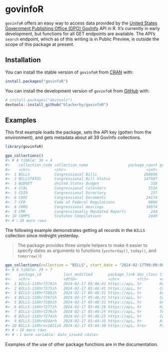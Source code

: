 
<!-- README.md is generated from README.Rmd. Please edit that file -->

# govinfoR

<!-- badges: start -->
<!-- badges: end -->

`govinfoR` offers an easy way to access data provided by the [United
States Government Publishing Office (GPO)
GovInfo](https://www.govinfo.gov/) API in R. It’s currently in early
development, but functions for all GET endpoints are available. The
API’s `search` endpoint, which as of this writing is in Public Preview,
is outside the scope of this package at present.

## Installation

You can install the stable version of `govinfoR` from
[CRAN](https://cran.r-project.org/package=govinfoR) with:

``` r
install.packages("govinfoR")
```

You can install the development version of `govinfoR` from
[GitHub](https://github.com/) with:

``` r
# install.packages("devtools")
devtools::install_github("blackerby/govinfoR")
```

## Examples

This first example loads the package, sets the API key (gotten from the
environment), and gets metadata about all 39 GovInfo collections.

``` r
library(govinfoR)

gpo_collections()
#> # A tibble: 39 × 4
#>    collection_code collection_name                  package_count granule_count
#>    <chr>           <chr>                                    <int>         <int>
#>  1 BILLS           Congressional Bills                     260096            NA
#>  2 BILLSTATUS      Congressional Bill Status               147507            NA
#>  3 BUDGET          United States Budget                       338          6759
#>  4 CCAL            Congressional Calendars                   5516         88218
#>  5 CDIR            Congressional Directory                    237         15024
#>  6 CDOC            Congressional Documents                  24174          9580
#>  7 CFR             Code of Federal Regulations               6090       7155023
#>  8 CHRG            Congressional Hearings                   38974           285
#>  9 CMR             Congressionally Mandated Reports           244            NA
#> 10 COMPS           Statutes Compilations                     2449            NA
#> # ℹ 29 more rows
```

The following example demonstrates getting all records in the `BILLS`
collection since midnight yesterday.

> The package provides three simple helpers to make it easier to specify
> dates as arguments to functions (`yesterday()`, `today()`, and
> `tomorrow()`)

``` r
gpo_collections(collection = "BILLS", start_date = "2024-02-17T00:00:00Z")
#> # A tibble: 29 × 7
#>    package_id          last_modified       package_link doc_class title congress
#>    <chr>               <dttm>              <chr>        <fct>     <chr>    <int>
#>  1 BILLS-118hr7278ih   2024-02-17 05:46:41 https://api… hr        Hous…      118
#>  2 BILLS-118hr7275ih   2024-02-17 05:46:41 https://api… hr        Comp…      118
#>  3 BILLS-118hr7288ih   2024-02-17 05:46:31 https://api… hr        Arme…      118
#>  4 BILLS-118hr7287ih   2024-02-17 05:46:31 https://api… hr        Coun…      118
#>  5 BILLS-118hr7286ih   2024-02-17 05:46:31 https://api… hr        Gene…      118
#>  6 BILLS-118hr7277ih   2024-02-17 05:46:26 https://api… hr        Halt…      118
#>  7 BILLS-118hr7276ih   2024-02-17 05:46:25 https://api… hr        Tele…      118
#>  8 BILLS-118hr7274ih   2024-02-17 05:46:25 https://api… hr        Conn…      118
#>  9 BILLS-118hr6544rh   2024-02-17 05:44:35 https://api… hr        Atom…      118
#> 10 BILLS-118hres1021ih 2024-02-17 05:44:30 https://api… hres      Prov…      118
#> # ℹ 19 more rows
#> # ℹ 1 more variable: date_issued <date>
```

Examples of the use of other package functions are in the documentation.
